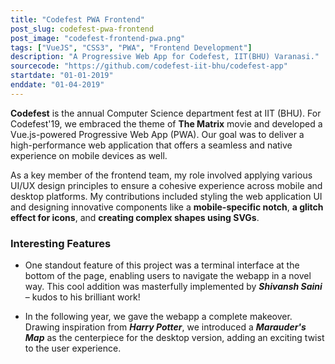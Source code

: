 ```yaml
---
title: "Codefest PWA Frontend"
post_slug: codefest-pwa-frontend
post_image: "codefest-frontend-pwa.png"
tags: ["VueJS", "CSS3", "PWA", "Frontend Development"]
description: "A Progressive Web App for Codefest, IIT(BHU) Varanasi."
sourcecode: "https://github.com/codefest-iit-bhu/codefest-app"
startdate: "01-01-2019"
enddate: "01-04-2019"
---
```


**Codefest** is the annual Computer Science department fest at IIT (BHU). 
For Codefest'19, we embraced the theme of __The Matrix__ movie and developed a Vue.js-powered Progressive Web App (PWA). Our goal was to deliver a high-performance web application that offers a seamless and native experience on mobile devices as well.

As a key member of the frontend team, my role involved applying various 
UI/UX design principles to ensure a cohesive experience across mobile 
and desktop platforms. My contributions included styling the web application 
UI and designing innovative components like a __mobile-specific notch__, 
__a glitch effect for icons__, and __creating complex shapes using SVGs__.


### Interesting Features

- One standout feature of this project was a terminal interface at 
the bottom of the page, enabling users to navigate the webapp in a 
novel way. This cool addition was masterfully implemented by 
**_Shivansh Saini_** – kudos to his brilliant work!

- In the following year, we gave the webapp a complete makeover. 
Drawing inspiration from **_Harry Potter_**, we introduced a 
**_Marauder's Map_** as the centerpiece for the desktop version, 
adding an exciting twist to the user experience.
